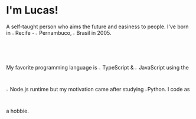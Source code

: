 # I'm Lucas!
A self-taught person who aims the future and easiness to people.
I've born in <img src="https://upload.wikimedia.org/wikipedia/commons/5/53/Bandeira_de_Recife.svg"  width="1.8%" height="1.8%">Recife - <img src="https://upload.wikimedia.org/wikipedia/commons/5/59/Bandeira_de_Pernambuco.svg"  width="1.8%" height="1.8%">Pernambuco, <img src="https://upload.wikimedia.org/wikipedia/en/0/05/Flag_of_Brazil.svg"  width="1.8%" height="1.8%">Brasil in 2005.

My favorite programming language is <img src="https://upload.wikimedia.org/wikipedia/commons/4/4c/Typescript_logo_2020.svg"  width="1.25%" height="1.25%"> TypeScript & <img src="https://upload.wikimedia.org/wikipedia/commons/thumb/9/99/Unofficial_JavaScript_logo_2.svg/50px-Unofficial_JavaScript_logo_2.svg.png"  width="1.25%" height="1.25%"> JavaScript using the <img src="https://upload.wikimedia.org/wikipedia/commons/d/d9/Node.js_logo.svg"  width="1.25%" height="1.25%"> Node.js runtime but my motivation came after studying <img src="https://upload.wikimedia.org/wikipedia/commons/c/c3/Python-logo-notext.svg"  width="1.25%" height="1.25%">Python. I code as a hobbie.
